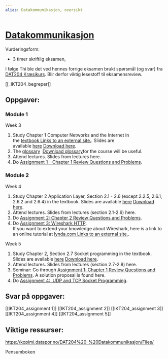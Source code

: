 ```yaml
---
alias: Datakommunikasjon, oversikt
---
```

# [Datakommunikasjon](https://www.uia.no/studieplaner/topic/IKT204-G?year=2022) 

Vurderingsform: 
- 3 timer skriftlig eksamen, 

I følge Thi ble det ved hennes forrige eksamen brukt spørsmål (og svar) fra [DAT204 Kræsjkurs](https://kopimi.datapor.no/DAT204%20-%20Datakommunikasjon/DAT204-Kr%C3%A6sjkurs.pdf). Blir derfor viktig lesestoff til eksamensreview.

[[_IKT204_begreper]]


## Oppgaver:

### Module 1
Week 3
1.  Study Chapter 1 Computer Networks and the Internet in the [textbook Links to an external site.](https://www.akademika.no/computer-networking-global-edition/kurose-james/ross-keith/9781292405469). Slides are available [here](https://uia.instructure.com/courses/12518/files/1963572?wrap=1 "Chapter_1_v8.1.pptx") [Download here](https://uia.instructure.com/courses/12518/files/1963572/download?download_frd=1).
2.  The [glossary](https://uia.instructure.com/courses/12518/files/1965189/download?wrap=1 "Glossary.pdf")  [Download glossary](https://uia.instructure.com/courses/12518/files/1965189/download?download_frd=1)for the course will be useful.
3.  Attend lectures. Slides from lectures here.
4.  Do [Assignment 1 - Chapter 1 Review Questions and Problems](https://uia.instructure.com/courses/12518/assignments/47428 "Assignment 1 - Chapter 1 Review Questions and Problems").

### Module 2
Week 4
1.  Study Chapter 2 Application Layer, Section 2.1 - 2.6 (except 2.2.5, 2.6.1, 2.6.2 and 2.6.4) in the textbook. Slides are available [here](https://uia.instructure.com/courses/12518/files/1963574?wrap=1 "Chapter_2_v8.1.pptx") [Download here](https://uia.instructure.com/courses/12518/files/1963574/download?download_frd=1).
2.  Attend lectures. Slides from lectures (section 2.1-2.6) here.
3.  Do [Assignment 2: Chapter 2 Review Questions and Problems](https://uia.instructure.com/courses/12518/assignments/47429 "Assignment 2: Chapter 2 Review Questions and Problems").
4.  Do [Assignment 3: Wireshark HTTP](https://uia.instructure.com/courses/12518/assignments/47423 "Assignment 3: Wireshark DHCP/HTTP (mandatory)"). [  
    ](https://uia.instructure.com/courses/12518/pages/$CANVAS_OBJECT_REFERENCE$ "Week 1 Assignment |")If you want to extend your knowledge about Wireshark, here is a link to an online tutorial at [lynda.com Links to an external site.](https://www.linkedin.com/learning/wireshark-essential-training/explore-the-wireshark-interface-13892054?autoplay=true&u=57077761).

Week 5
1.  Study Chapter 2, Section 2.7 Socket programming in the textbook. Slides are available [here](https://uia.instructure.com/courses/12518/files/1963574?wrap=1 "Chapter_2_v8.1.pptx") [Download here](https://uia.instructure.com/courses/12518/files/1963574/download?download_frd=1).
2.  Attend lectures. Slides from lectures (section 2.7-2.8) here.
3.  Seminar: Go through [Assignment 1: Chapter 1 Review Questions and Problems](https://uia.instructure.com/courses/12518/assignments/47428 "Assignment 1: Chapter 1 Review Questions and Problems"). A solution proposal is found here.
4.  Do [Assignment 4:  UDP and TCP Socket Programming](https://uia.instructure.com/courses/12518/assignments/47430 "Assignment 4: UDP and TCP Socket Programming").



## Svar på oppgaver:

[[IKT204_assignment 1]]
[[IKT204_assignment 2]]
[[IKT204_assignment 3]]
[[IKT204_assignment 4]]
[[IKT204_assignment 5]]


##

## Viktige ressurser:

https://kopimi.datapor.no/DAT204%20-%20Datakommunikasjon/Files/

Pensumboken